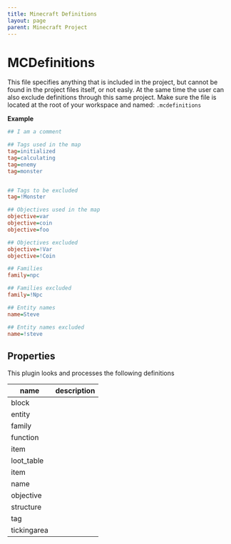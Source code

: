 ```yaml
---
title: Minecraft Definitions
layout: page
parent: Minecraft Project
---
```


# MCDefinitions

This file specifies anything that is included in the project, but cannot be found in the project files itself, or not easly. At the same time the user can also exclude definitions
through this same project. Make sure the file is located at the root of your workspace and named: `.mcdefinitions`

**Example**

```ini
## I am a comment

## Tags used in the map
tag=initialized
tag=calculating
tag=enemy
tag=monster


## Tags to be excluded
tag=!Monster

## Objectives used in the map
objective=var
objective=coin
objective=foo

## Objectives excluded
objective=!Var
objective=!Coin

## Families
family=npc

## Families excluded
family=!Npc

## Entity names
name=Steve

## Entity names excluded
name=!steve
```

## Properties

This plugin looks and processes the following definitions

| name        | description |
| ----------- | ----------- |
| block       |             |
| entity      |             |
| family      |             |
| function    |             |
| item        |             |
| loot_table  |             |
| item        |             |
| name        |             |
| objective   |             |
| structure   |             |
| tag         |             |
| tickingarea |             |
